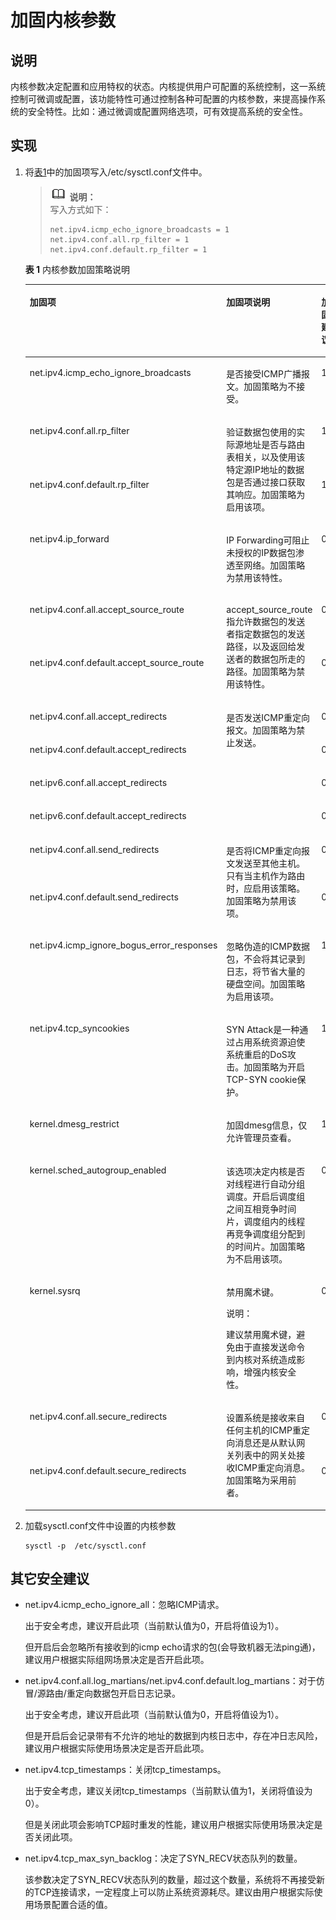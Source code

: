 # 加固内核参数<a name="ZH-CN_TOPIC_0192977556"></a>

## 说明<a name="zh-cn_topic_0152100187_s2b141e9586ff428b803c438a20108716"></a>

内核参数决定配置和应用特权的状态。内核提供用户可配置的系统控制，这一系统控制可微调或配置，该功能特性可通过控制各种可配置的内核参数，来提高操作系统的安全特性。比如：通过微调或配置网络选项，可有效提高系统的安全性。

## 实现<a name="zh-cn_topic_0152100187_sbba7105666564d60ba2a10df17f8142d"></a>

1.  将[表1](#zh-cn_topic_0152100187_t69b5423c26644b26abe94d88d38878eb)中的加固项写入/etc/sysctl.conf文件中。

    >![](public_sys-resources/icon-note.gif) **说明：**   
    >写入方式如下：  
    >```  
    >net.ipv4.icmp_echo_ignore_broadcasts = 1  
    >net.ipv4.conf.all.rp_filter = 1  
    >net.ipv4.conf.default.rp_filter = 1  
    >```  

    **表 1**  内核参数加固策略说明

    <a name="zh-cn_topic_0152100187_t69b5423c26644b26abe94d88d38878eb"></a>
    <table><thead align="left"><tr id="zh-cn_topic_0152100187_raa25cc70d4fe490f9aeff1ef28082cc3"><th class="cellrowborder" valign="top" width="27.82%" id="mcps1.2.5.1.1"><p id="zh-cn_topic_0152100187_a3d294a7ff4e94f3cacac538105f8416e"><a name="zh-cn_topic_0152100187_a3d294a7ff4e94f3cacac538105f8416e"></a><a name="zh-cn_topic_0152100187_a3d294a7ff4e94f3cacac538105f8416e"></a><strong id="zh-cn_topic_0152100187_afa52d3d6c2b844f8b569d590ddc96ca3"><a name="zh-cn_topic_0152100187_afa52d3d6c2b844f8b569d590ddc96ca3"></a><a name="zh-cn_topic_0152100187_afa52d3d6c2b844f8b569d590ddc96ca3"></a>加固项</strong></p>
    </th>
    <th class="cellrowborder" valign="top" width="42.28%" id="mcps1.2.5.1.2"><p id="p133291054141312"><a name="p133291054141312"></a><a name="p133291054141312"></a><strong id="b1742813518156"><a name="b1742813518156"></a><a name="b1742813518156"></a>加固项说明</strong></p>
    </th>
    <th class="cellrowborder" valign="top" width="16.85%" id="mcps1.2.5.1.3"><p id="zh-cn_topic_0152100187_ada469cd7a6a84715ae84396e20e11d2e"><a name="zh-cn_topic_0152100187_ada469cd7a6a84715ae84396e20e11d2e"></a><a name="zh-cn_topic_0152100187_ada469cd7a6a84715ae84396e20e11d2e"></a><strong id="zh-cn_topic_0152100187_a465de7c512de41a3a29b7a3d61bd6d35"><a name="zh-cn_topic_0152100187_a465de7c512de41a3a29b7a3d61bd6d35"></a><a name="zh-cn_topic_0152100187_a465de7c512de41a3a29b7a3d61bd6d35"></a>加固建议</strong></p>
    </th>
    <th class="cellrowborder" valign="top" width="13.05%" id="mcps1.2.5.1.4"><p id="p91291791816"><a name="p91291791816"></a><a name="p91291791816"></a><strong id="b9693143714386"><a name="b9693143714386"></a><a name="b9693143714386"></a>openEuler默认是否已加固为建议值</strong></p>
    </th>
    </tr>
    </thead>
    <tbody><tr id="zh-cn_topic_0152100187_r8b1dbfa22e234195bfbced76a937c44a"><td class="cellrowborder" valign="top" width="27.82%" headers="mcps1.2.5.1.1 "><p id="zh-cn_topic_0152100187_a34bc895b203945bbaa10ecf47c6ca388"><a name="zh-cn_topic_0152100187_a34bc895b203945bbaa10ecf47c6ca388"></a><a name="zh-cn_topic_0152100187_a34bc895b203945bbaa10ecf47c6ca388"></a>net.ipv4.icmp_echo_ignore_broadcasts</p>
    </td>
    <td class="cellrowborder" valign="top" width="42.28%" headers="mcps1.2.5.1.2 "><p id="p8329854171310"><a name="p8329854171310"></a><a name="p8329854171310"></a>是否接受ICMP广播报文。加固策略为不接受。</p>
    </td>
    <td class="cellrowborder" valign="top" width="16.85%" headers="mcps1.2.5.1.3 "><p id="zh-cn_topic_0152100187_a53b1ce6a103a462bb8c2b589bb162754"><a name="zh-cn_topic_0152100187_a53b1ce6a103a462bb8c2b589bb162754"></a><a name="zh-cn_topic_0152100187_a53b1ce6a103a462bb8c2b589bb162754"></a>1</p>
    </td>
    <td class="cellrowborder" valign="top" width="13.05%" headers="mcps1.2.5.1.4 "><p id="p20129578189"><a name="p20129578189"></a><a name="p20129578189"></a>是</p>
    </td>
    </tr>
    <tr id="zh-cn_topic_0152100187_r19aa5f58a362414089ba635da07935d2"><td class="cellrowborder" valign="top" width="27.82%" headers="mcps1.2.5.1.1 "><p id="zh-cn_topic_0152100187_a398aedc4f221443ab77a22c52040e74c"><a name="zh-cn_topic_0152100187_a398aedc4f221443ab77a22c52040e74c"></a><a name="zh-cn_topic_0152100187_a398aedc4f221443ab77a22c52040e74c"></a>net.ipv4.conf.all.rp_filter</p>
    </td>
    <td class="cellrowborder" rowspan="2" valign="top" width="42.28%" headers="mcps1.2.5.1.2 "><p id="p118393941612"><a name="p118393941612"></a><a name="p118393941612"></a>验证数据包使用的实际源地址是否与路由表相关，以及使用该特定源IP地址的数据包是否通过接口获取其响应。加固策略为启用该项。</p>
    </td>
    <td class="cellrowborder" valign="top" width="16.85%" headers="mcps1.2.5.1.3 "><p id="zh-cn_topic_0152100187_af33eda0103b74c6cb04754b992df526e"><a name="zh-cn_topic_0152100187_af33eda0103b74c6cb04754b992df526e"></a><a name="zh-cn_topic_0152100187_af33eda0103b74c6cb04754b992df526e"></a>1</p>
    </td>
    <td class="cellrowborder" valign="top" width="13.05%" headers="mcps1.2.5.1.4 "><p id="p71293720187"><a name="p71293720187"></a><a name="p71293720187"></a>是</p>
    </td>
    </tr>
    <tr id="zh-cn_topic_0152100187_r0b5424b75653481e8c0b54d2349f7731"><td class="cellrowborder" valign="top" headers="mcps1.2.5.1.1 "><p id="zh-cn_topic_0152100187_a70e0478bd14349f0bc8e8acf6a07ed19"><a name="zh-cn_topic_0152100187_a70e0478bd14349f0bc8e8acf6a07ed19"></a><a name="zh-cn_topic_0152100187_a70e0478bd14349f0bc8e8acf6a07ed19"></a>net.ipv4.conf.default.rp_filter</p>
    </td>
    <td class="cellrowborder" valign="top" headers="mcps1.2.5.1.2 "><p id="zh-cn_topic_0152100187_a81cf78b891f243f28f04d250a5deabc7"><a name="zh-cn_topic_0152100187_a81cf78b891f243f28f04d250a5deabc7"></a><a name="zh-cn_topic_0152100187_a81cf78b891f243f28f04d250a5deabc7"></a>1</p>
    </td>
    <td class="cellrowborder" valign="top" headers="mcps1.2.5.1.3 "><p id="p18129167161812"><a name="p18129167161812"></a><a name="p18129167161812"></a>是</p>
    </td>
    </tr>
    <tr id="zh-cn_topic_0152100187_r03ec48a2baa6432eaad5a2f95a5c85b5"><td class="cellrowborder" valign="top" width="27.82%" headers="mcps1.2.5.1.1 "><p id="zh-cn_topic_0152100187_aa90f8f2fdcfc40ef86c8f751630f0d85"><a name="zh-cn_topic_0152100187_aa90f8f2fdcfc40ef86c8f751630f0d85"></a><a name="zh-cn_topic_0152100187_aa90f8f2fdcfc40ef86c8f751630f0d85"></a>net.ipv4.ip_forward</p>
    </td>
    <td class="cellrowborder" valign="top" width="42.28%" headers="mcps1.2.5.1.2 "><p id="p162271705177"><a name="p162271705177"></a><a name="p162271705177"></a>IP Forwarding可阻止未授权的IP数据包渗透至网络。加固策略为禁用该特性。</p>
    </td>
    <td class="cellrowborder" valign="top" width="16.85%" headers="mcps1.2.5.1.3 "><p id="zh-cn_topic_0152100187_a07ee3c75eae9493d98e79a7bd9df7449"><a name="zh-cn_topic_0152100187_a07ee3c75eae9493d98e79a7bd9df7449"></a><a name="zh-cn_topic_0152100187_a07ee3c75eae9493d98e79a7bd9df7449"></a>0</p>
    </td>
    <td class="cellrowborder" valign="top" width="13.05%" headers="mcps1.2.5.1.4 "><p id="p191290781810"><a name="p191290781810"></a><a name="p191290781810"></a>是</p>
    </td>
    </tr>
    <tr id="zh-cn_topic_0152100187_r7fdfdf1805c249d0abd5be54e16199db"><td class="cellrowborder" valign="top" width="27.82%" headers="mcps1.2.5.1.1 "><p id="zh-cn_topic_0152100187_aab9f3be48ad048a49dff8be6400d5eb8"><a name="zh-cn_topic_0152100187_aab9f3be48ad048a49dff8be6400d5eb8"></a><a name="zh-cn_topic_0152100187_aab9f3be48ad048a49dff8be6400d5eb8"></a>net.ipv4.conf.all.accept_source_route</p>
    </td>
    <td class="cellrowborder" rowspan="2" valign="top" width="42.28%" headers="mcps1.2.5.1.2 "><p id="p4522185513164"><a name="p4522185513164"></a><a name="p4522185513164"></a>accept_source_route指允许数据包的发送者指定数据包的发送路径，以及返回给发送者的数据包所走的路径。加固策略为禁用该特性。</p>
    </td>
    <td class="cellrowborder" valign="top" width="16.85%" headers="mcps1.2.5.1.3 "><p id="zh-cn_topic_0152100187_ad970bc2d4d8746d2819d9fa5b0f0bbe9"><a name="zh-cn_topic_0152100187_ad970bc2d4d8746d2819d9fa5b0f0bbe9"></a><a name="zh-cn_topic_0152100187_ad970bc2d4d8746d2819d9fa5b0f0bbe9"></a>0</p>
    </td>
    <td class="cellrowborder" valign="top" width="13.05%" headers="mcps1.2.5.1.4 "><p id="p112914721813"><a name="p112914721813"></a><a name="p112914721813"></a>是</p>
    </td>
    </tr>
    <tr id="zh-cn_topic_0152100187_ra433bb1dbe47458190fdb22abb665998"><td class="cellrowborder" valign="top" headers="mcps1.2.5.1.1 "><p id="zh-cn_topic_0152100187_a3d4844c94bb04a60b740a33dcf5e795f"><a name="zh-cn_topic_0152100187_a3d4844c94bb04a60b740a33dcf5e795f"></a><a name="zh-cn_topic_0152100187_a3d4844c94bb04a60b740a33dcf5e795f"></a>net.ipv4.conf.default.accept_source_route</p>
    </td>
    <td class="cellrowborder" valign="top" headers="mcps1.2.5.1.2 "><p id="zh-cn_topic_0152100187_a682a06f32995423c8de8fb8ad3f54559"><a name="zh-cn_topic_0152100187_a682a06f32995423c8de8fb8ad3f54559"></a><a name="zh-cn_topic_0152100187_a682a06f32995423c8de8fb8ad3f54559"></a>0</p>
    </td>
    <td class="cellrowborder" valign="top" headers="mcps1.2.5.1.3 "><p id="p91294781816"><a name="p91294781816"></a><a name="p91294781816"></a>是</p>
    </td>
    </tr>
    <tr id="zh-cn_topic_0152100187_r8ef770ca7fb34a0b9dbb6b89e8370976"><td class="cellrowborder" valign="top" width="27.82%" headers="mcps1.2.5.1.1 "><p id="zh-cn_topic_0152100187_a342512d73c3e4195a91239afc4ff1efd"><a name="zh-cn_topic_0152100187_a342512d73c3e4195a91239afc4ff1efd"></a><a name="zh-cn_topic_0152100187_a342512d73c3e4195a91239afc4ff1efd"></a>net.ipv4.conf.all.accept_redirects</p>
    </td>
    <td class="cellrowborder" rowspan="4" valign="top" width="42.28%" headers="mcps1.2.5.1.2 "><p id="p4141124519161"><a name="p4141124519161"></a><a name="p4141124519161"></a>是否发送ICMP重定向报文。加固策略为禁止发送。</p>
    </td>
    <td class="cellrowborder" valign="top" width="16.85%" headers="mcps1.2.5.1.3 "><p id="zh-cn_topic_0152100187_a191b201819404f3a8066f0fa64782147"><a name="zh-cn_topic_0152100187_a191b201819404f3a8066f0fa64782147"></a><a name="zh-cn_topic_0152100187_a191b201819404f3a8066f0fa64782147"></a>0</p>
    </td>
    <td class="cellrowborder" valign="top" width="13.05%" headers="mcps1.2.5.1.4 "><p id="p1412907171813"><a name="p1412907171813"></a><a name="p1412907171813"></a>是</p>
    </td>
    </tr>
    <tr id="zh-cn_topic_0152100187_r5390901e81f54e40ba5d940720a21faa"><td class="cellrowborder" valign="top" headers="mcps1.2.5.1.1 "><p id="zh-cn_topic_0152100187_af453e4487bb748f08e38c4209fdfdcae"><a name="zh-cn_topic_0152100187_af453e4487bb748f08e38c4209fdfdcae"></a><a name="zh-cn_topic_0152100187_af453e4487bb748f08e38c4209fdfdcae"></a>net.ipv4.conf.default.accept_redirects</p>
    </td>
    <td class="cellrowborder" valign="top" headers="mcps1.2.5.1.2 "><p id="zh-cn_topic_0152100187_abc81602234514f698721578cdcb8fcad"><a name="zh-cn_topic_0152100187_abc81602234514f698721578cdcb8fcad"></a><a name="zh-cn_topic_0152100187_abc81602234514f698721578cdcb8fcad"></a>0</p>
    </td>
    <td class="cellrowborder" valign="top" headers="mcps1.2.5.1.3 "><p id="p17129107161817"><a name="p17129107161817"></a><a name="p17129107161817"></a>是</p>
    </td>
    </tr>
    <tr id="zh-cn_topic_0152100187_row1256953610615"><td class="cellrowborder" valign="top" headers="mcps1.2.5.1.1 "><p id="zh-cn_topic_0152100187_p152163361301"><a name="zh-cn_topic_0152100187_p152163361301"></a><a name="zh-cn_topic_0152100187_p152163361301"></a>net.ipv6.conf.all.accept_redirects</p>
    </td>
    <td class="cellrowborder" valign="top" headers="mcps1.2.5.1.2 "><p id="zh-cn_topic_0152100187_p7216236133012"><a name="zh-cn_topic_0152100187_p7216236133012"></a><a name="zh-cn_topic_0152100187_p7216236133012"></a>0</p>
    </td>
    <td class="cellrowborder" valign="top" headers="mcps1.2.5.1.3 "><p id="p7129870188"><a name="p7129870188"></a><a name="p7129870188"></a>是</p>
    </td>
    </tr>
    <tr id="zh-cn_topic_0152100187_row9773333167"><td class="cellrowborder" valign="top" headers="mcps1.2.5.1.1 "><p id="zh-cn_topic_0152100187_p746123313019"><a name="zh-cn_topic_0152100187_p746123313019"></a><a name="zh-cn_topic_0152100187_p746123313019"></a>net.ipv6.conf.default.accept_redirects</p>
    </td>
    <td class="cellrowborder" valign="top" headers="mcps1.2.5.1.2 "><p id="zh-cn_topic_0152100187_p184603373013"><a name="zh-cn_topic_0152100187_p184603373013"></a><a name="zh-cn_topic_0152100187_p184603373013"></a>0</p>
    </td>
    <td class="cellrowborder" valign="top" headers="mcps1.2.5.1.3 "><p id="p912957191815"><a name="p912957191815"></a><a name="p912957191815"></a>是</p>
    </td>
    </tr>
    <tr id="zh-cn_topic_0152100187_r21d6fa41ecd140b49c60799ec6027ecc"><td class="cellrowborder" valign="top" width="27.82%" headers="mcps1.2.5.1.1 "><p id="zh-cn_topic_0152100187_a9e1a01f9f7774b6796c6d3cf43334480"><a name="zh-cn_topic_0152100187_a9e1a01f9f7774b6796c6d3cf43334480"></a><a name="zh-cn_topic_0152100187_a9e1a01f9f7774b6796c6d3cf43334480"></a>net.ipv4.conf.all.send_redirects</p>
    </td>
    <td class="cellrowborder" rowspan="2" valign="top" width="42.28%" headers="mcps1.2.5.1.2 "><p id="p11731025131611"><a name="p11731025131611"></a><a name="p11731025131611"></a>是否将ICMP重定向报文发送至其他主机。只有当主机作为路由时，应启用该策略。加固策略为禁用该项。</p>
    </td>
    <td class="cellrowborder" valign="top" width="16.85%" headers="mcps1.2.5.1.3 "><p id="zh-cn_topic_0152100187_a94f328309ba647909712f2fdf5333725"><a name="zh-cn_topic_0152100187_a94f328309ba647909712f2fdf5333725"></a><a name="zh-cn_topic_0152100187_a94f328309ba647909712f2fdf5333725"></a>0</p>
    </td>
    <td class="cellrowborder" valign="top" width="13.05%" headers="mcps1.2.5.1.4 "><p id="p101309712188"><a name="p101309712188"></a><a name="p101309712188"></a>是</p>
    </td>
    </tr>
    <tr id="zh-cn_topic_0152100187_rb3d65aa2f78f4c01970d6c06988eadae"><td class="cellrowborder" valign="top" headers="mcps1.2.5.1.1 "><p id="zh-cn_topic_0152100187_a9a20b9854dae4621b6c0973a35c28608"><a name="zh-cn_topic_0152100187_a9a20b9854dae4621b6c0973a35c28608"></a><a name="zh-cn_topic_0152100187_a9a20b9854dae4621b6c0973a35c28608"></a>net.ipv4.conf.default.send_redirects</p>
    </td>
    <td class="cellrowborder" valign="top" headers="mcps1.2.5.1.2 "><p id="zh-cn_topic_0152100187_a7868ba9fb3be4ea698f39f81b11023c5"><a name="zh-cn_topic_0152100187_a7868ba9fb3be4ea698f39f81b11023c5"></a><a name="zh-cn_topic_0152100187_a7868ba9fb3be4ea698f39f81b11023c5"></a>0</p>
    </td>
    <td class="cellrowborder" valign="top" headers="mcps1.2.5.1.3 "><p id="p1413027151816"><a name="p1413027151816"></a><a name="p1413027151816"></a>是</p>
    </td>
    </tr>
    <tr id="zh-cn_topic_0152100187_r1bed925589304c3fba0a6c9034026abe"><td class="cellrowborder" valign="top" width="27.82%" headers="mcps1.2.5.1.1 "><p id="zh-cn_topic_0152100187_afae6e5f848b249aeb90bde8b4e2a5061"><a name="zh-cn_topic_0152100187_afae6e5f848b249aeb90bde8b4e2a5061"></a><a name="zh-cn_topic_0152100187_afae6e5f848b249aeb90bde8b4e2a5061"></a>net.ipv4.icmp_ignore_bogus_error_responses</p>
    </td>
    <td class="cellrowborder" valign="top" width="42.28%" headers="mcps1.2.5.1.2 "><p id="p5990141916176"><a name="p5990141916176"></a><a name="p5990141916176"></a>忽略伪造的ICMP数据包，不会将其记录到日志，将节省大量的硬盘空间。加固策略为启用该项。</p>
    </td>
    <td class="cellrowborder" valign="top" width="16.85%" headers="mcps1.2.5.1.3 "><p id="zh-cn_topic_0152100187_a64c552cdedca4aa2b7f729d770ba9281"><a name="zh-cn_topic_0152100187_a64c552cdedca4aa2b7f729d770ba9281"></a><a name="zh-cn_topic_0152100187_a64c552cdedca4aa2b7f729d770ba9281"></a>1</p>
    </td>
    <td class="cellrowborder" valign="top" width="13.05%" headers="mcps1.2.5.1.4 "><p id="p71305721817"><a name="p71305721817"></a><a name="p71305721817"></a>是</p>
    </td>
    </tr>
    <tr id="zh-cn_topic_0152100187_rb8245b54895041a08307c9072bfefb0c"><td class="cellrowborder" valign="top" width="27.82%" headers="mcps1.2.5.1.1 "><p id="zh-cn_topic_0152100187_ab7d2302698b846da93ed4585030d2cf7"><a name="zh-cn_topic_0152100187_ab7d2302698b846da93ed4585030d2cf7"></a><a name="zh-cn_topic_0152100187_ab7d2302698b846da93ed4585030d2cf7"></a>net.ipv4.tcp_syncookies</p>
    </td>
    <td class="cellrowborder" valign="top" width="42.28%" headers="mcps1.2.5.1.2 "><p id="p1990191910174"><a name="p1990191910174"></a><a name="p1990191910174"></a>SYN Attack是一种通过占用系统资源迫使系统重启的DoS攻击。加固策略为开启TCP-SYN cookie保护。</p>
    </td>
    <td class="cellrowborder" valign="top" width="16.85%" headers="mcps1.2.5.1.3 "><p id="zh-cn_topic_0152100187_a414bcf82b1724530bab2c0e8acb1b439"><a name="zh-cn_topic_0152100187_a414bcf82b1724530bab2c0e8acb1b439"></a><a name="zh-cn_topic_0152100187_a414bcf82b1724530bab2c0e8acb1b439"></a>1</p>
    </td>
    <td class="cellrowborder" valign="top" width="13.05%" headers="mcps1.2.5.1.4 "><p id="p1613011751815"><a name="p1613011751815"></a><a name="p1613011751815"></a>是</p>
    </td>
    </tr>
    <tr id="zh-cn_topic_0152100187_rd7e80dd5b7584a32baf6d4650df20744"><td class="cellrowborder" valign="top" width="27.82%" headers="mcps1.2.5.1.1 "><p id="zh-cn_topic_0152100187_a15325a8a5b7a4ad8acc9013b5da3e484"><a name="zh-cn_topic_0152100187_a15325a8a5b7a4ad8acc9013b5da3e484"></a><a name="zh-cn_topic_0152100187_a15325a8a5b7a4ad8acc9013b5da3e484"></a>kernel.dmesg_restrict</p>
    </td>
    <td class="cellrowborder" valign="top" width="42.28%" headers="mcps1.2.5.1.2 "><p id="p799021917172"><a name="p799021917172"></a><a name="p799021917172"></a>加固dmesg信息，仅允许管理员查看。</p>
    </td>
    <td class="cellrowborder" valign="top" width="16.85%" headers="mcps1.2.5.1.3 "><p id="zh-cn_topic_0152100187_acfdaa81f3c17425090c94c0772d36788"><a name="zh-cn_topic_0152100187_acfdaa81f3c17425090c94c0772d36788"></a><a name="zh-cn_topic_0152100187_acfdaa81f3c17425090c94c0772d36788"></a>1</p>
    </td>
    <td class="cellrowborder" valign="top" width="13.05%" headers="mcps1.2.5.1.4 "><p id="p1913097111819"><a name="p1913097111819"></a><a name="p1913097111819"></a>是</p>
    </td>
    </tr>
    <tr id="zh-cn_topic_0152100187_row6299142013120"><td class="cellrowborder" valign="top" width="27.82%" headers="mcps1.2.5.1.1 "><p id="zh-cn_topic_0152100187_p898212316312"><a name="zh-cn_topic_0152100187_p898212316312"></a><a name="zh-cn_topic_0152100187_p898212316312"></a>kernel.sched_autogroup_enabled</p>
    </td>
    <td class="cellrowborder" valign="top" width="42.28%" headers="mcps1.2.5.1.2 "><p id="p149901195172"><a name="p149901195172"></a><a name="p149901195172"></a>该选项决定内核是否对线程进行自动分组调度。开启后调度组之间互相竞争时间片，调度组内的线程再竞争调度组分配到的时间片。加固策略为不启用该项。</p>
    </td>
    <td class="cellrowborder" valign="top" width="16.85%" headers="mcps1.2.5.1.3 "><p id="zh-cn_topic_0152100187_p179821131173119"><a name="zh-cn_topic_0152100187_p179821131173119"></a><a name="zh-cn_topic_0152100187_p179821131173119"></a>0</p>
    </td>
    <td class="cellrowborder" valign="top" width="13.05%" headers="mcps1.2.5.1.4 "><p id="p131304771813"><a name="p131304771813"></a><a name="p131304771813"></a>是</p>
    </td>
    </tr>
    <tr id="zh-cn_topic_0152100187_re81efcb1fb414c438598d561d2eb9ba5"><td class="cellrowborder" valign="top" width="27.82%" headers="mcps1.2.5.1.1 "><p id="zh-cn_topic_0152100187_a3f2f610168e94af0b74603847d748069"><a name="zh-cn_topic_0152100187_a3f2f610168e94af0b74603847d748069"></a><a name="zh-cn_topic_0152100187_a3f2f610168e94af0b74603847d748069"></a>kernel.sysrq</p>
    </td>
    <td class="cellrowborder" valign="top" width="42.28%" headers="mcps1.2.5.1.2 "><p id="p1953982581715"><a name="p1953982581715"></a><a name="p1953982581715"></a>禁用魔术键。</p>
    <div class="note" id="note145398257178"><a name="note145398257178"></a><a name="note145398257178"></a><span class="notetitle"> 说明： </span><div class="notebody"><p id="p653913258176"><a name="p653913258176"></a><a name="p653913258176"></a>建议禁用魔术键，避免由于直接发送命令到内核对系统造成影响，增强内核安全性。</p>
    </div></div>
    </td>
    <td class="cellrowborder" valign="top" width="16.85%" headers="mcps1.2.5.1.3 "><p id="zh-cn_topic_0152100187_af934bb89976b4e11808359c1dc1f7bb8"><a name="zh-cn_topic_0152100187_af934bb89976b4e11808359c1dc1f7bb8"></a><a name="zh-cn_topic_0152100187_af934bb89976b4e11808359c1dc1f7bb8"></a>0</p>
    </td>
    <td class="cellrowborder" valign="top" width="13.05%" headers="mcps1.2.5.1.4 "><p id="p213018741817"><a name="p213018741817"></a><a name="p213018741817"></a>是</p>
    </td>
    </tr>
    <tr id="zh-cn_topic_0152100187_r7a53e264bac641e89b64819dc75a6c23"><td class="cellrowborder" valign="top" width="27.82%" headers="mcps1.2.5.1.1 "><p id="zh-cn_topic_0152100187_af688810f79124dd59d0618268ddaeb82"><a name="zh-cn_topic_0152100187_af688810f79124dd59d0618268ddaeb82"></a><a name="zh-cn_topic_0152100187_af688810f79124dd59d0618268ddaeb82"></a>net.ipv4.conf.all.secure_redirects</p>
    </td>
    <td class="cellrowborder" rowspan="2" valign="top" width="42.28%" headers="mcps1.2.5.1.2 "><p id="p824893212174"><a name="p824893212174"></a><a name="p824893212174"></a>设置系统是接收来自任何主机的ICMP重定向消息还是从默认网关列表中的网关处接收ICMP重定向消息。加固策略为采用前者。</p>
    </td>
    <td class="cellrowborder" valign="top" width="16.85%" headers="mcps1.2.5.1.3 "><p id="zh-cn_topic_0152100187_a92529d808a454a978a7824c4e028a982"><a name="zh-cn_topic_0152100187_a92529d808a454a978a7824c4e028a982"></a><a name="zh-cn_topic_0152100187_a92529d808a454a978a7824c4e028a982"></a>0</p>
    </td>
    <td class="cellrowborder" valign="top" width="13.05%" headers="mcps1.2.5.1.4 "><p id="p1713019771813"><a name="p1713019771813"></a><a name="p1713019771813"></a>是</p>
    </td>
    </tr>
    <tr id="zh-cn_topic_0152100187_ra04d3e2c516d4e6289f9244e2b92ccc7"><td class="cellrowborder" valign="top" headers="mcps1.2.5.1.1 "><p id="zh-cn_topic_0152100187_af3b14a2dba4a4c0a8e82e8b603a3aee3"><a name="zh-cn_topic_0152100187_af3b14a2dba4a4c0a8e82e8b603a3aee3"></a><a name="zh-cn_topic_0152100187_af3b14a2dba4a4c0a8e82e8b603a3aee3"></a>net.ipv4.conf.default.secure_redirects</p>
    </td>
    <td class="cellrowborder" valign="top" headers="mcps1.2.5.1.2 "><p id="zh-cn_topic_0152100187_aee784145b2d54922a8427cf1eb835db9"><a name="zh-cn_topic_0152100187_aee784145b2d54922a8427cf1eb835db9"></a><a name="zh-cn_topic_0152100187_aee784145b2d54922a8427cf1eb835db9"></a>0</p>
    </td>
    <td class="cellrowborder" valign="top" headers="mcps1.2.5.1.3 "><p id="p201306711817"><a name="p201306711817"></a><a name="p201306711817"></a>是</p>
    </td>
    </tr>
    </tbody>
    </table>

2.  加载sysctl.conf文件中设置的内核参数

    ```
    sysctl -p  /etc/sysctl.conf
    ```


## 其它安全建议<a name="zh-cn_topic_0152100187_s93a9bc8f050a4bf286c41129023cd9b3"></a>

-   net.ipv4.icmp\_echo\_ignore\_all：忽略ICMP请求。

    出于安全考虑，建议开启此项（当前默认值为0，开启将值设为1）。

    但开启后会忽略所有接收到的icmp echo请求的包\(会导致机器无法ping通\)，建议用户根据实际组网场景决定是否开启此项。

-   net.ipv4.conf.all.log\_martians/net.ipv4.conf.default.log\_martians：对于仿冒/源路由/重定向数据包开启日志记录。

    出于安全考虑，建议开启此项（当前默认值为0，开启将值设为1）。

    但是开启后会记录带有不允许的地址的数据到内核日志中，存在冲日志风险，建议用户根据实际使用场景决定是否开启此项。

-   net.ipv4.tcp\_timestamps：关闭tcp\_timestamps。

    出于安全考虑，建议关闭tcp\_timestamps（当前默认值为1，关闭将值设为0）。

    但是关闭此项会影响TCP超时重发的性能，建议用户根据实际使用场景决定是否关闭此项。

-   net.ipv4.tcp\_max\_syn\_backlog：决定了SYN\_RECV状态队列的数量。

    该参数决定了SYN\_RECV状态队列的数量，超过这个数量，系统将不再接受新的TCP连接请求，一定程度上可以防止系统资源耗尽。建议由用户根据实际使用场景配置合适的值。


